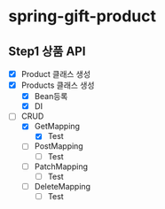 # spring-gift-product

## Step1 상품 API

- [x] Product 클래스 생성
- [x] Products 클래스 생성
  - [x] Bean등록
  - [x] DI
- [ ] CRUD
  - [x] GetMapping
    - [x] Test
  - [ ] PostMapping
    - [ ] Test
  - [ ] PatchMapping
    - [ ] Test
  - [ ] DeleteMapping
    - [ ] Test